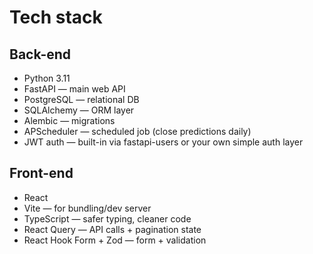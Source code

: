 # **Tech stack**

## **Back-end**

- Python 3.11
- FastAPI — main web API
- PostgreSQL — relational DB
- SQLAlchemy — ORM layer
- Alembic — migrations
- APScheduler — scheduled job (close predictions daily)
- JWT auth — built-in via fastapi-users or your own simple auth layer


## **Front-end**

- React
- Vite — for bundling/dev server
- TypeScript — safer typing, cleaner code
- React Query — API calls + pagination state
- React Hook Form + Zod — form + validation
